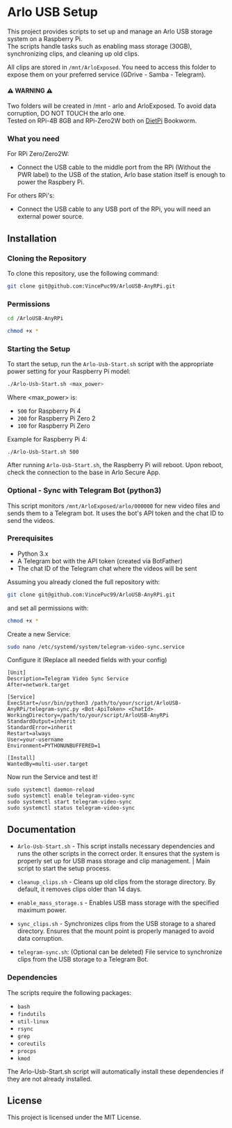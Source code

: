 # Arlo USB Setup

This project provides scripts to set up and manage an Arlo USB storage system on a Raspberry Pi.<br />The scripts handle tasks such as enabling mass storage (30GB), synchronizing clips, and cleaning up old clips.

All clips are stored in `/mnt/ArloExposed`. You need to access this folder to expose them on your preferred service (GDrive - Samba - Telegram).


#### ⚠️ WARNING ⚠️
Two folders will be created in /mnt - arlo and ArloExposed. To avoid data corruption, DO NOT TOUCH the arlo one.<br />
Tested on RPi-4B 8GB and RPi-Zero2W both on [DietPi](https://dietpi.com/) Bookworm.

### What you need

For RPi Zero/Zero2W:
- Connect the USB cable to the middle port from the RPi (Without the PWR label) to the USB of the station, Arlo base station itself is enough to power the Raspbery Pi.



For others RPi's:
- Connect the USB cable to any USB port of the RPi, you will need an external power source.


## Installation


### Cloning the Repository
To clone this repository, use the following command:

```sh
git clone git@github.com:VincePuc99/ArloUSB-AnyRPi.git
```

### Permissions

```sh
cd /ArloUSB-AnyRPi
```
```sh
chmod +x *
```

### Starting the Setup

To start the setup, run the `Arlo-Usb-Start.sh` script with the appropriate power setting for your Raspberry Pi model:

```sh
./Arlo-Usb-Start.sh <max_power>
```
Where <max_power> is:

- `500` for Raspberry Pi 4
- `200` for Raspberry Pi Zero 2
- `100` for Raspberry Pi Zero

Example for Raspberry Pi 4:
```
./Arlo-Usb-Start.sh 500
```

After running `Arlo-Usb-Start.sh`, the Raspberry Pi will reboot. Upon reboot, check the connection to the base in Arlo Secure App.

### Optional - Sync with Telegram Bot (python3)

This script monitors `/mnt/ArloExposed/arlo/000000` for new video files and sends them to a Telegram bot. It uses the bot's API token and the chat ID to send the videos.

### Prerequisites

- Python 3.x
- A Telegram bot with the API token (created via BotFather)
- The chat ID of the Telegram chat where the videos will be sent

Assuming you already cloned the full repository with:
```sh
git clone git@github.com:VincePuc99/ArloUSB-AnyRPi.git
```
and set all permissions with:
```sh
chmod +x *
```
Create a new Service:
```sh
sudo nano /etc/systemd/system/telegram-video-sync.service
```
Configure it (Replace all needed fields with your config)
```
[Unit]
Description=Telegram Video Sync Service
After=network.target

[Service]
ExecStart=/usr/bin/python3 /path/to/your/script/ArloUSB-AnyRPi/telegram-sync.py <Bot-ApiToken> <ChatId>
WorkingDirectory=/path/to/your/script/ArloUSB-AnyRPi
StandardOutput=inherit
StandardError=inherit
Restart=always
User=your-username
Environment=PYTHONUNBUFFERED=1

[Install]
WantedBy=multi-user.target
```
Now run the Service and test it!
```
sudo systemctl daemon-reload
sudo systemctl enable telegram-video-sync
sudo systemctl start telegram-video-sync
sudo systemctl status telegram-video-sync
```

## Documentation


- `Arlo-Usb-Start.sh` - This script installs necessary dependencies and runs the other scripts in the correct order. It ensures that the system is properly set up for USB mass storage and clip management. | Main script to start the setup process.

- `cleanup_clips.sh` - Cleans up old clips from the storage directory. By default, it removes clips older than 14 days.

- `enable_mass_storage.s` - Enables USB mass storage with the specified maximum power.

- `sync_clips.sh` - Synchronizes clips from the USB storage to a shared directory. Ensures that the mount point is properly managed to avoid data corruption.

- `telegram-sync.sh`: (Optional can be deleted) File service to synchronize clips from the USB storage to a Telegram Bot.

### Dependencies
The scripts require the following packages:

- `bash`
- `findutils`
- `util-linux`
- `rsync`
- `grep`
- `coreutils`
- `procps`
- `kmod`

The Arlo-Usb-Start.sh script will automatically install these dependencies if they are not already installed.


## License
This project is licensed under the MIT License.
